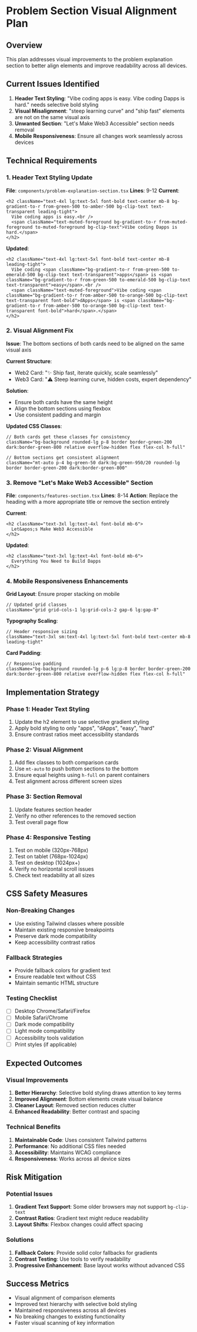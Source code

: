 # Problem Section Visual Alignment Plan

## Overview
This plan addresses visual improvements to the problem explanation section to better align elements and improve readability across all devices.

## Current Issues Identified
1. **Header Text Styling**: "Vibe coding apps is easy. Vibe coding Dapps is hard." needs selective bold styling
2. **Visual Misalignment**: "steep learning curve" and "ship fast" elements are not on the same visual axis
3. **Unwanted Section**: "Let's Make Web3 Accessible" section needs removal
4. **Mobile Responsiveness**: Ensure all changes work seamlessly across devices

## Technical Requirements

### 1. Header Text Styling Update
**File**: `components/problem-explanation-section.tsx`
**Lines**: 9-12
**Current**:
```tsx
<h2 className="text-4xl lg:text-5xl font-bold text-center mb-8 bg-gradient-to-r from-green-500 to-amber-500 bg-clip-text text-transparent leading-tight">
  Vibe coding apps is easy.<br />
  <span className="text-muted-foreground bg-gradient-to-r from-muted-foreground to-muted-foreground bg-clip-text">Vibe coding Dapps is hard.</span>
</h2>
```

**Updated**:
```tsx
<h2 className="text-4xl lg:text-5xl font-bold text-center mb-8 leading-tight">
  Vibe coding <span className="bg-gradient-to-r from-green-500 to-emerald-500 bg-clip-text text-transparent">apps</span> is <span className="bg-gradient-to-r from-green-500 to-emerald-500 bg-clip-text text-transparent">easy</span>.<br />
  <span className="text-muted-foreground">Vibe coding <span className="bg-gradient-to-r from-amber-500 to-orange-500 bg-clip-text text-transparent font-bold">dApps</span> is <span className="bg-gradient-to-r from-amber-500 to-orange-500 bg-clip-text text-transparent font-bold">hard</span>.</span>
</h2>
```

### 2. Visual Alignment Fix
**Issue**: The bottom sections of both cards need to be aligned on the same visual axis

**Current Structure**:
- Web2 Card: "✨ Ship fast, iterate quickly, scale seamlessly"
- Web3 Card: "⚠️ Steep learning curve, hidden costs, expert dependency"

**Solution**: 
- Ensure both cards have the same height
- Align the bottom sections using flexbox
- Use consistent padding and margin

**Updated CSS Classes**:
```tsx
// Both cards get these classes for consistency
className="bg-background rounded-lg p-8 border border-green-200 dark:border-green-800 relative overflow-hidden flex flex-col h-full"

// Bottom sections get consistent alignment
className="mt-auto p-4 bg-green-50 dark:bg-green-950/20 rounded-lg border border-green-200 dark:border-green-800"
```

### 3. Remove "Let's Make Web3 Accessible" Section
**File**: `components/features-section.tsx`
**Lines**: 8-14
**Action**: Replace the heading with a more appropriate title or remove the section entirely

**Current**:
```tsx
<h2 className="text-3xl lg:text-4xl font-bold mb-6">
  Let&apos;s Make Web3 Accessible
</h2>
```

**Updated**:
```tsx
<h2 className="text-3xl lg:text-4xl font-bold mb-6">
  Everything You Need to Build Dapps
</h2>
```

### 4. Mobile Responsiveness Enhancements
**Grid Layout**: Ensure proper stacking on mobile
```tsx
// Updated grid classes
className="grid grid-cols-1 lg:grid-cols-2 gap-6 lg:gap-8"
```

**Typography Scaling**:
```tsx
// Header responsive sizing
className="text-3xl sm:text-4xl lg:text-5xl font-bold text-center mb-8 leading-tight"
```

**Card Padding**:
```tsx
// Responsive padding
className="bg-background rounded-lg p-6 lg:p-8 border border-green-200 dark:border-green-800 relative overflow-hidden flex flex-col h-full"
```

## Implementation Strategy

### Phase 1: Header Text Styling
1. Update the h2 element to use selective gradient styling
2. Apply bold styling to only "apps", "dApps", "easy", "hard"
3. Ensure contrast ratios meet accessibility standards

### Phase 2: Visual Alignment
1. Add flex classes to both comparison cards
2. Use `mt-auto` to push bottom sections to the bottom
3. Ensure equal heights using `h-full` on parent containers
4. Test alignment across different screen sizes

### Phase 3: Section Removal
1. Update features section header
2. Verify no other references to the removed section
3. Test overall page flow

### Phase 4: Responsive Testing
1. Test on mobile (320px-768px)
2. Test on tablet (768px-1024px)  
3. Test on desktop (1024px+)
4. Verify no horizontal scroll issues
5. Check text readability at all sizes

## CSS Safety Measures

### Non-Breaking Changes
- Use existing Tailwind classes where possible
- Maintain existing responsive breakpoints
- Preserve dark mode compatibility
- Keep accessibility contrast ratios

### Fallback Strategies
- Provide fallback colors for gradient text
- Ensure readable text without CSS
- Maintain semantic HTML structure

### Testing Checklist
- [ ] Desktop Chrome/Safari/Firefox
- [ ] Mobile Safari/Chrome
- [ ] Dark mode compatibility
- [ ] Light mode compatibility
- [ ] Accessibility tools validation
- [ ] Print styles (if applicable)

## Expected Outcomes

### Visual Improvements
1. **Better Hierarchy**: Selective bold styling draws attention to key terms
2. **Improved Alignment**: Bottom elements create visual balance
3. **Cleaner Layout**: Removed section reduces clutter
4. **Enhanced Readability**: Better contrast and spacing

### Technical Benefits
1. **Maintainable Code**: Uses consistent Tailwind patterns
2. **Performance**: No additional CSS files needed
3. **Accessibility**: Maintains WCAG compliance
4. **Responsiveness**: Works across all device sizes

## Risk Mitigation

### Potential Issues
1. **Gradient Text Support**: Some older browsers may not support `bg-clip-text`
2. **Contrast Ratios**: Gradient text might reduce readability
3. **Layout Shifts**: Flexbox changes could affect spacing

### Solutions
1. **Fallback Colors**: Provide solid color fallbacks for gradients
2. **Contrast Testing**: Use tools to verify readability
3. **Progressive Enhancement**: Base layout works without advanced CSS

## Success Metrics
- Visual alignment of comparison elements
- Improved text hierarchy with selective bold styling
- Maintained responsiveness across all devices
- No breaking changes to existing functionality
- Faster visual scanning of key information
